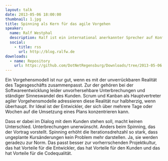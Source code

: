 ```yaml
---
layout: talk
date: 2013-05-06 18:00:00
thumbnail: 1.jpg
title: Spinning als Kern für das agile Vorgehen
speaker:
  name: Ralf Westphal
  description: Ralf ist ein international anerkannter Sprecher auf Konferenzen und vielen wahrscheinlich auch durch seine vielen Fachartikeln bekannt.
  social:
    - title: rss
      url: http://blog.ralfw.de
downloads:
  - name: Repository
    url: https://github.com/DotNetRegensburg/Downloads/tree/2013-05-06
---
```

Ein Vorgehensmodell ist nur gut, wenn es mit der unverrückbaren Realität des Tagesgeschäfts zusammenpasst. Zur der gehören bei der Softwareentwicklung leider unvorhersehbare Unterbrechungen und ständiger Sinneswandel des Kunden. Scrum und Kanban als Hauptvertreter agiler Vorgehensmodelle adressieren diese Realität nur halbherzig, wenn überhaupt. Ihr Ideal ist der Entwickler, der sich über mehrere Tage oder Wochen auf die Umsetzung eines Plans konzentrieren kann. 
                        
Dass er dabei im Dialog mit dem Kunden stehen soll, macht keinen Unterschied. Unterbrechungen unerwünscht. Anders beim Spinning, das der Vortrag vorstellt. Spinning erhöht die Iterationsdrehzahl so stark, dass ungeplante Kursänderungen kein Problem mehr darstellen. Ja, sie werden geradezu zur Norm. Das passt besser zur vorherrschenden Projektkultur, das hat Vorteile für die Entwickler, das hat Vorteile für den Kunden und das hat Vorteile für die Codequalität.